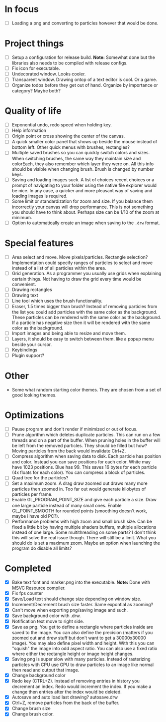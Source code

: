 # In focus
- [ ] Loading a png and converting to particles however that would be done.
# Project things
- [ ] Setup a configuration for release build. **Note:** Somewhat done but the libraries also needs to be compiled with release configs.
- [ ] Fix icon for executable.
- [ ] Undecorated window. Looks cooler.
- [ ] Transparent window. Drawing ontop of a text editor is cool. Or a game.
- [ ] Organize todos before they get out of hand. Organize by importance or category? Maybe both?
# Quality of life
- [ ] Exponential undo, redo speed when holding key.
- [ ] Help information
- [ ] Origin point or cross showing the center of the canvas.
- [ ] A quick smaller color panel that shows up beside the mouse instead of bottom left. Other quick menus with brushes, rectangles?
- [ ] Multiple saved brushes so you can quickly switch colors and sizes. When switching brushes, the same way they maintain size and colorEach, they also remember which layer they were on. All this info should be visible when changing brush. Brush is changed by number keys.
- [ ] Saving and loading images suck. A list of choices recent choices or a prompt of navigating to your folder using the native file explorer would be nice. In any case, a quicker and more pleasant way of saving and loading images is required.
- [ ] Some limit or standardization for zoom and size. If you balance them incorrectly your canvas will drop performance. This is not something you should have to think about. Perhaps size can be 1/10 of the zoom at minimum.
- [ ] Option to automatically create an image when saving to the `.drw` format.
# Special features
- [ ] Area select and move. Move pixels/particles. Rectangle selection? Implementation could specify ranges of particles to select and move instead of a list of all particles within the area.
- [ ] Grid generation. As a programmer you usually use grids when explaining certain things. Not having to draw the grid every time would be convenient.
- [ ] Drawing rectangles
- [ ] Drawing text
- [ ] Line tool which uses the brush functionality.
- [ ] Eraser, 1.5 times bigger than brush? Instead of removing particles from the list you could add particles with the same color as the background. These particles can be rendered with the same color as the background. If a particle has negative size then it will be rendered with the same color as the background. 
- [ ] Import images and being able to resize and move them.
- [ ] Layers, it should be easy to switch between them. like a popup menu beside your cursor.
- [ ] Keybindings
- [ ] Plugin support?
# Other
- Some what random starting color themes. They are chosen from a set of good looking themes.
# Optimizations
- [ ] Pause program and don't render if minimized or out of focus.
- [ ] Prune algorithm which deletes duplicate particles. This can run on a few threads and on a part of the buffer. When pruning holes in the buffer will be left from the removed particles. They should be filled but how? Moving particles from the back would invalidate Ctrl+Z.
- [ ] Compress algorithm when saving data to disk. Each particle has position and color. Instead you can save positions for each color. White may have 1023 positions. Blue has 99. This saves 16 bytes for each particle (4x floats for each color). You can compress a block of particles.
- [ ] Quad tree for the particles?
- [ ] Set a maximum zoom. A drag draw zoomed out draws many more particles then zoomed in. Too far out would generate kilobytes of particles per frame.
- [ ] Enable GL_PROGRAM_POINT_SIZE and give each particle a size. Draw one large particle instead of many small ones. Enable GL_POINT_SMOOTH for rounded points (smoothing doesn't work, maybe i have old PC?).
- [ ] Performance problems with high zoom and small brush size. Can be fixed a little bit by having multiple shaders buffers, multiple allocations instead of one large. Some multithreading on some parts? I don't think this will solve the real issue though. There will still be a limit. What you should do is set a maximum zoom. Maybe an option when launching the program do disable all limits?
# Completed
- [x] Bake text font and marker.png into the executable. **Note:** Done with MSVC Resource compiler.
- [x] Fix fps counter
- [x] Save/Load text should change size depending on window size.
- [x] Increment/Decrement brush size faster. Same expontial as zooming?
- [x] Can't move when exporting png/saving image and such.
- [x] Save background color with .drw.
- [x] Notification text move to right side.
- [x] Save as png. You get to define a rectangle where particles inside are saved to the image. You can also define the precision (matters if you zoomed out and drew stuff but don't want to get a 30000x30000 image). You may also define pixel width and height. With this you can "squish" the image into odd aspect ratio. You can also use a fixed ratio where either the rectangle height or image height changes.
- [x] Saving png is super slow with many particles. Instead of rasterizing particles with CPU use GPU to draw particles to an image like normal then read and output that image.
- [x] Change background color
- [x] Redo key (CTRL+Z). Instead of removing entries in history you decrement an index. Redo would increment the index. If you make a change then entries after the index would be deleted.
- [x] Autosave and auto load last drawing? autosave.drw
- [x] Ctrl+Z, remove particles from the back of the buffer.
- [x] Change brush size
- [x] Change brush color.